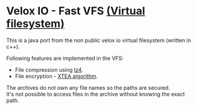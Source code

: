 # Velox IO -  Fast VFS [(Virtual filesystem)]((https://en.wikipedia.org/wiki/Virtual_file_system))

This is a java port from the non public velox io virtual filesystem (written in c++).

Following features are implemented in the VFS:
* File compression using [lz4](https://github.com/lz4/lz4-java).
* File encryption - [XTEA algorithm](https://en.wikipedia.org/wiki/XTEA).

The archives do not own any file names so the paths are secured.  
It's not possible to access files in the archive without knowing the exact path.



